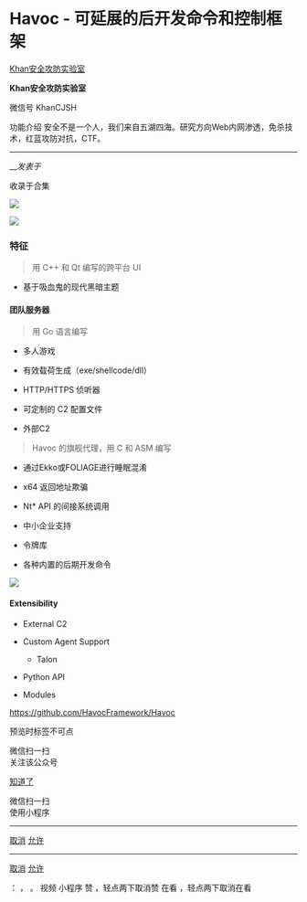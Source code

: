 #  Havoc - 可延展的后开发命令和控制框架

[ Khan安全攻防实验室 ](javascript:void\(0\);)

**Khan安全攻防实验室** ![]()

微信号 KhanCJSH

功能介绍 安全不是一个人，我们来自五湖四海。研究方向Web内网渗透，免杀技术，红蓝攻防对抗，CTF。

____

___发表于_

收录于合集

![](http://hk-proxy.gitwarp.com/https://raw.githubusercontent.com/tuchuang9/tc1/refs/heads/main/public/20230109094956.png)

![](http://hk-proxy.gitwarp.com/https://raw.githubusercontent.com/tuchuang9/tc1/refs/heads/main/public/20230109095001.png)

### 特征

> 用 C++ 和 Qt 编写的跨平台 UI

  * 基于吸血鬼的现代黑暗主题

#### 团队服务器

> 用 Go 语言编写

  * 多人游戏

  * 有效载荷生成（exe/shellcode/dll）

  * HTTP/HTTPS 侦听器

  * 可定制的 C2 配置文件

  * 外部C2

> Havoc 的旗舰代理，用 C 和 ASM 编写

  * 通过Ekko或FOLIAGE进行睡眠混淆

  * x64 返回地址欺骗

  * Nt* API 的间接系统调用

  * 中小企业支持

  * 令牌库

  * 各种内置的后期开发命令

![](http://hk-proxy.gitwarp.com/https://raw.githubusercontent.com/tuchuang9/tc1/refs/heads/main/public/20230109095003.png)

#### Extensibility

  * External C2

  * Custom Agent Support

    * Talon

  * Python API

  * Modules

https://github.com/HavocFramework/Havoc

  

预览时标签不可点

微信扫一扫  
关注该公众号

[知道了](javascript:;)

微信扫一扫  
使用小程序

****

[取消](javascript:void\(0\);) [允许](javascript:void\(0\);)

****

[取消](javascript:void\(0\);) [允许](javascript:void\(0\);)

： ， 。   视频 小程序 赞 ，轻点两下取消赞 在看 ，轻点两下取消在看

